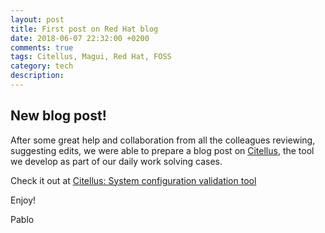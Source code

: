 ```yaml
---
layout: post
title: First post on Red Hat blog
date: 2018-06-07 22:32:00 +0200
comments: true
tags: Citellus, Magui, Red Hat, FOSS
category: tech
description:
---
```


## New blog post!

After some great help and collaboration from all the colleagues reviewing, suggesting edits, we were able to prepare a blog post on [Citellus](https://risuorg.github.io), the tool we develop as part of our daily work solving cases.

Check it out at [Citellus: System configuration validation tool](https://www.redhat.com/en/blog/citellus-system-configuration-validation-tool?scid=701f2000000tnTlAAI)

Enjoy!

Pablo
